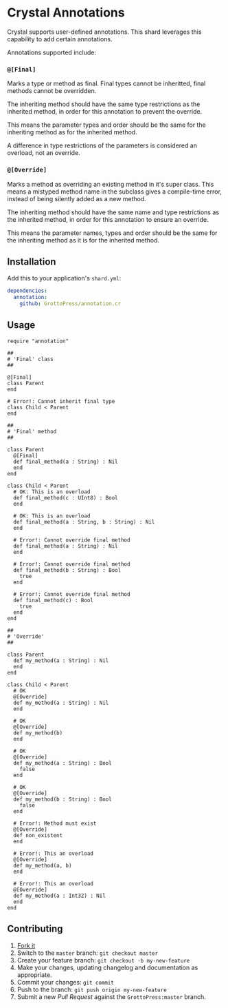 # Crystal Annotations

Crystal supports user-defined annotations. This shard leverages this capability to add certain annotations.

Annotations supported include:

### `@[Final]`

Marks a type or method as final. Final types cannot be inheritted, final methods cannot be overridden.

The inheriting method should have the same type restrictions as the inherited method, in order for this annotation to prevent the override.

This means the parameter types and order should be the same for the inheriting method as for the inherited method.

A difference in type restrictions of the parameters is considered an overload, not an override.

### `@[Override]`

Marks a method as overriding an existing method in it's super class. This means a mistyped method name in the subclass gives a compile-time error, instead of being silently added as a new method.

The inheriting method should have the same name and type restrictions as the inherited method, in order for this annotation to ensure an override.

This means the parameter names, types and order should be the same for the inheriting method as it is for the inherited method.

## Installation

Add this to your application's `shard.yml`:

```yaml
dependencies:
  annotation:
    github: GrottoPress/annotation.cr
```

## Usage

```crystal
require "annotation"

##
# 'Final' class
##

@[Final]
class Parent
end

# Error!: Cannot inherit final type
class Child < Parent
end

##
# 'Final' method
##

class Parent
  @[Final]
  def final_method(a : String) : Nil
  end
end

class Child < Parent
  # OK: This is an overload
  def final_method(c : UInt8) : Bool
  end

  # OK: This is an overload
  def final_method(a : String, b : String) : Nil
  end

  # Error!: Cannot override final method
  def final_method(a : String) : Nil
  end

  # Error!: Cannot override final method
  def final_method(b : String) : Bool
    true
  end

  # Error!: Cannot override final method
  def final_method(c) : Bool
    true
  end
end

##
# 'Override'
##

class Parent
  def my_method(a : String) : Nil
  end
end

class Child < Parent
  # OK
  @[Override]
  def my_method(a : String) : Nil
  end

  # OK
  @[Override]
  def my_method(b)
  end

  # OK
  @[Override]
  def my_method(a : String) : Bool
    false
  end

  # OK
  @[Override]
  def my_method(b : String) : Bool
    false
  end

  # Error!: Method must exist
  @[Override]
  def non_existent
  end

  # Error!: This an overload
  @[Override]
  def my_method(a, b)
  end

  # Error!: This an overload
  @[Override]
  def my_method(a : Int32) : Nil
  end
end
```

## Contributing

1. [Fork it](https://github.com/GrottoPress/annotation.cr/fork)
1. Switch to the `master` branch: `git checkout master`
1. Create your feature branch: `git checkout -b my-new-feature`
1. Make your changes, updating changelog and documentation as appropriate.
1. Commit your changes: `git commit`
1. Push to the branch: `git push origin my-new-feature`
1. Submit a new *Pull Request* against the `GrottoPress:master` branch.

